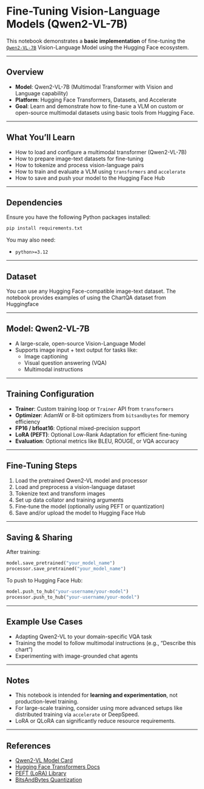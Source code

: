 # Fine-Tuning Vision-Language Models (Qwen2-VL-7B)

This notebook demonstrates a **basic implementation** of fine-tuning the [`Qwen2-VL-7B`](https://huggingface.co/Qwen/Qwen-VL) Vision-Language Model using the Hugging Face ecosystem.

---

## Overview

- **Model**: Qwen2-VL-7B (Multimodal Transformer with Vision and Language capability)
- **Platform**: Hugging Face Transformers, Datasets, and Accelerate
- **Goal**: Learn and demonstrate how to fine-tune a VLM on custom or open-source multimodal datasets using basic tools from Hugging Face.

---

## What You’ll Learn

- How to load and configure a multimodal transformer (Qwen2-VL-7B)
- How to prepare image-text datasets for fine-tuning
- How to tokenize and process vision-language pairs
- How to train and evaluate a VLM using `transformers` and `accelerate`
- How to save and push your model to the Hugging Face Hub

---

## Dependencies

Ensure you have the following Python packages installed:

```bash
pip install requirements.txt
```

You may also need:

- `python>=3.12`

---

## Dataset

You can use any Hugging Face-compatible image-text dataset. The notebook provides examples of using the ChartQA dataset from Huggingface

---

## Model: Qwen2-VL-7B

- A large-scale, open-source Vision-Language Model
- Supports image input + text output for tasks like:
  - Image captioning
  - Visual question answering (VQA)
  - Multimodal instructions

---

## Training Configuration

- **Trainer**: Custom training loop or `Trainer` API from `transformers`
- **Optimizer**: AdamW or 8-bit optimizers from `bitsandbytes` for memory efficiency
- **FP16 / bfloat16**: Optional mixed-precision support
- **LoRA (PEFT)**: Optional Low-Rank Adaptation for efficient fine-tuning
- **Evaluation**: Optional metrics like BLEU, ROUGE, or VQA accuracy

---

## Fine-Tuning Steps

1. Load the pretrained Qwen2-VL model and processor
2. Load and preprocess a vision-language dataset
3. Tokenize text and transform images
4. Set up data collator and training arguments
5. Fine-tune the model (optionally using PEFT or quantization)
6. Save and/or upload the model to Hugging Face Hub

---

## Saving & Sharing

After training:

```python
model.save_pretrained("your_model_name")
processor.save_pretrained("your_model_name")
```

To push to Hugging Face Hub:

```python
model.push_to_hub("your-username/your-model")
processor.push_to_hub("your-username/your-model")
```

---

## Example Use Cases

- Adapting Qwen2-VL to your domain-specific VQA task
- Training the model to follow multimodal instructions (e.g., “Describe this chart”)
- Experimenting with image-grounded chat agents

---

## Notes

- This notebook is intended for **learning and experimentation**, not production-level training.
- For large-scale training, consider using more advanced setups like distributed training via `accelerate` or DeepSpeed.
- LoRA or QLoRA can significantly reduce resource requirements.

---

## References

- [Qwen2-VL Model Card](https://huggingface.co/Qwen/Qwen-VL)
- [Hugging Face Transformers Docs](https://huggingface.co/docs/transformers/index)
- [PEFT (LoRA) Library](https://github.com/huggingface/peft)
- [BitsAndBytes Quantization](https://github.com/TimDettmers/bitsandbytes)